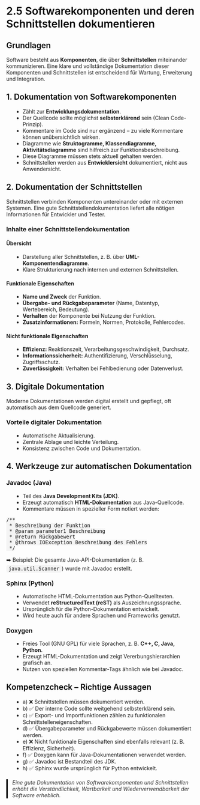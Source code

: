 # 2.5 Softwarekomponenten und deren Schnittstellen dokumentieren

<html>
<head>
<style>
h1, h2, h3 {
  color: #000;
  font-weight: 600;
  margin-top: 1.3em;
}
code {
  background: #f4f4f4;
  padding: 3px 6px;
  border-radius: 6px;
  font-size: 0.95em;
}
ul {
  margin-left: 20px;
}
table {
  width: 100%;
  border-collapse: collapse;
  margin-top: 15px;
}
th, td {
  border: 1px solid #ccc;
  padding: 10px;
  text-align: left;
  vertical-align: top;
}
th {
  background: #f2f2f2;
}
blockquote {
  border-left: 4px solid #000;
  padding-left: 12px;
  color: #333;
  margin: 20px 0;
  font-style: italic;
}
</style>
</head>
<body>


<h2>Grundlagen</h2>
<p>
Software besteht aus <strong>Komponenten</strong>, die über <strong>Schnittstellen</strong> miteinander kommunizieren.  
Eine klare und vollständige Dokumentation dieser Komponenten und Schnittstellen ist entscheidend für Wartung, Erweiterung und Integration.
</p>

<h2>1. Dokumentation von Softwarekomponenten</h2>
<ul>
  <li>Zählt zur <strong>Entwicklungsdokumentation</strong>.</li>
  <li>Der Quellcode sollte möglichst <strong>selbsterklärend</strong> sein (Clean Code-Prinzip).</li>
  <li>Kommentare im Code sind nur ergänzend – zu viele Kommentare können unübersichtlich wirken.</li>
  <li>Diagramme wie <strong>Struktogramme, Klassendiagramme, Aktivitätsdiagramme</strong> sind hilfreich zur Funktionsbeschreibung.</li>
  <li>Diese Diagramme müssen stets aktuell gehalten werden.</li>
  <li>Schnittstellen werden aus <strong>Entwicklersicht</strong> dokumentiert, nicht aus Anwendersicht.</li>
</ul>

<h2>2. Dokumentation der Schnittstellen</h2>
<p>
Schnittstellen verbinden Komponenten untereinander oder mit externen Systemen.  
Eine gute Schnittstellendokumentation liefert alle nötigen Informationen für Entwickler und Tester.
</p>

<h3>Inhalte einer Schnittstellendokumentation</h3>
<h4>Übersicht</h4>
<ul>
  <li>Darstellung aller Schnittstellen, z. B. über <strong>UML-Komponentendiagramme</strong>.</li>
  <li>Klare Strukturierung nach internen und externen Schnittstellen.</li>
</ul>

<h4>Funktionale Eigenschaften</h4>
<ul>
  <li><strong>Name und Zweck</strong> der Funktion.</li>
  <li><strong>Übergabe- und Rückgabeparameter</strong> (Name, Datentyp, Wertebereich, Bedeutung).</li>
  <li><strong>Verhalten</strong> der Komponente bei Nutzung der Funktion.</li>
  <li><strong>Zusatzinformationen:</strong> Formeln, Normen, Protokolle, Fehlercodes.</li>
</ul>

<h4>Nicht funktionale Eigenschaften</h4>
<ul>
  <li><strong>Effizienz:</strong> Reaktionszeit, Verarbeitungsgeschwindigkeit, Durchsatz.</li>
  <li><strong>Informationssicherheit:</strong> Authentifizierung, Verschlüsselung, Zugriffsschutz.</li>
  <li><strong>Zuverlässigkeit:</strong> Verhalten bei Fehlbedienung oder Datenverlust.</li>
</ul>

<h2>3. Digitale Dokumentation</h2>
<p>
Moderne Dokumentationen werden digital erstellt und gepflegt, oft automatisch aus dem Quellcode generiert.
</p>

<h3>Vorteile digitaler Dokumentation</h3>
<ul>
  <li>Automatische Aktualisierung.</li>
  <li>Zentrale Ablage und leichte Verteilung.</li>
  <li>Konsistenz zwischen Code und Dokumentation.</li>
</ul>

<h2>4. Werkzeuge zur automatischen Dokumentation</h2>

<h3>Javadoc (Java)</h3>
<ul>
  <li>Teil des <strong>Java Development Kits (JDK)</strong>.</li>
  <li>Erzeugt automatisch <strong>HTML-Dokumentation</strong> aus Java-Quellcode.</li>
  <li>Kommentare müssen in spezieller Form notiert werden:</li>
</ul>
<pre><code>/**
 * Beschreibung der Funktion
 * @param parameter1 Beschreibung
 * @return Rückgabewert
 * @throws IOException Beschreibung des Fehlers
 */
</code></pre>
<p>
➡️ Beispiel: Die gesamte Java-API-Dokumentation (z. B. <code>java.util.Scanner</code>) wurde mit Javadoc erstellt.
</p>

<h3>Sphinx (Python)</h3>
<ul>
  <li>Automatische HTML-Dokumentation aus Python-Quelltexten.</li>
  <li>Verwendet <strong>reStructuredText (reST)</strong> als Auszeichnungssprache.</li>
  <li>Ursprünglich für die Python-Dokumentation entwickelt.</li>
  <li>Wird heute auch für andere Sprachen und Frameworks genutzt.</li>
</ul>

<h3>Doxygen</h3>
<ul>
  <li>Freies Tool (GNU GPL) für viele Sprachen, z. B. <strong>C++, C, Java, Python</strong>.</li>
  <li>Erzeugt HTML-Dokumentation und zeigt Vererbungshierarchien grafisch an.</li>
  <li>Nutzen von speziellen Kommentar-Tags ähnlich wie bei Javadoc.</li>
</ul>

<h2>Kompetenzcheck – Richtige Aussagen</h2>
<ul>
  <li>a) ❌ Schnittstellen müssen dokumentiert werden.</li>
  <li>b) ✅ Der interne Code sollte weitgehend selbsterklärend sein.</li>
  <li>c) ✅ Export- und Importfunktionen zählen zu funktionalen Schnittstelleneigenschaften.</li>
  <li>d) ✅ Übergabeparameter und Rückgabewerte müssen dokumentiert werden.</li>
  <li>e) ❌ Nicht funktionale Eigenschaften sind ebenfalls relevant (z. B. Effizienz, Sicherheit).</li>
  <li>f) ✅ Doxygen kann für Java-Dokumentationen verwendet werden.</li>
  <li>g) ✅ Javadoc ist Bestandteil des JDK.</li>
  <li>h) ✅ Sphinx wurde ursprünglich für Python entwickelt.</li>
</ul>

<blockquote>
Eine gute Dokumentation von Softwarekomponenten und Schnittstellen erhöht die Verständlichkeit, Wartbarkeit und Wiederverwendbarkeit der Software erheblich.
</blockquote>

</body>
</html>

